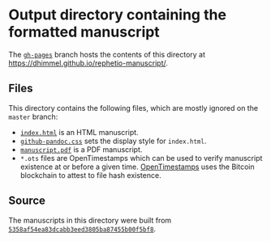# Output directory containing the formatted manuscript

The [`gh-pages`](https://github.com/dhimmel/rephetio-manuscript/tree/gh-pages) branch hosts the contents of this directory at https://dhimmel.github.io/rephetio-manuscript/.

## Files

This directory contains the following files, which are mostly ignored on the `master` branch:

+ [`index.html`](index.html) is an HTML manuscript.
+ [`github-pandoc.css`](github-pandoc.css) sets the display style for `index.html`.
+ [`manuscript.pdf`](manuscript.pdf) is a PDF manuscript.
+ `*.ots` files are OpenTimestamps which can be used to verify manuscript existence at or before a given time.
  [OpenTimestamps](opentimestamps.org) uses the Bitcoin blockchain to attest to file hash existence.

## Source

The manuscripts in this directory were built from
[`5358af54ea83dcabb3eed3805ba87455b00f5bf8`](https://github.com/dhimmel/rephetio-manuscript/commit/5358af54ea83dcabb3eed3805ba87455b00f5bf8).
